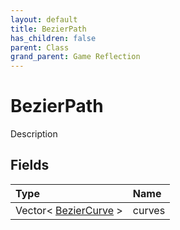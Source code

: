 ```yaml
---
layout: default
title: BezierPath
has_children: false
parent: Class
grand_parent: Game Reflection
---
```

# BezierPath
Description 

## Fields

| Type | Name |
|:-------------|:--------------|
| Vector< [BezierCurve](/docs/game-reflection/classes/bezier_curve) > | curves |

